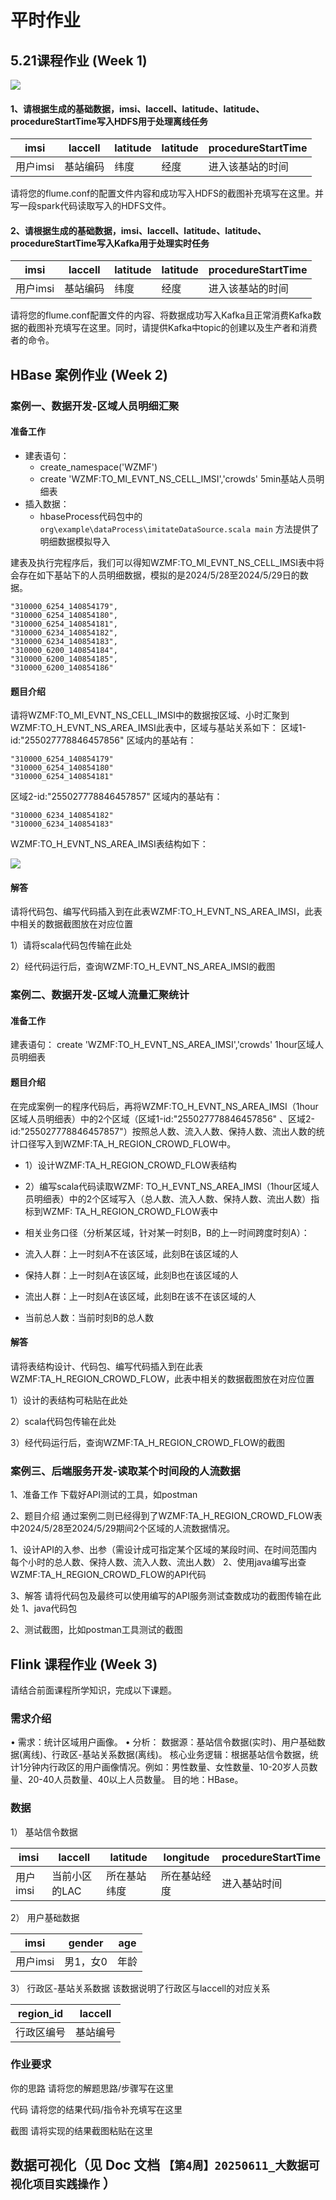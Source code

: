 # 平时作业

## 5.21课程作业 (Week 1)

![](2.png)

#### 1、请根据生成的基础数据，imsi、laccell、latitude、latitude、procedureStartTime写入HDFS用于处理离线任务

| imsi    | laccell  | latitude  | latitude  | procedureStartTime
|---------|----------|-----------|-----------|--------------------
| 用户imsi  | 基站编码     | 纬度        | 经度        | 进入该基站的时间

请将您的flume.conf的配置文件内容和成功写入HDFS的截图补充填写在这里。并写一段spark代码读取写入的HDFS文件。

#### 2、请根据生成的基础数据，imsi、laccell、latitude、latitude、procedureStartTime写入Kafka用于处理实时任务

| imsi    | laccell  | latitude  | latitude  | procedureStartTime
|---------|----------|-----------|-----------|--------------------
| 用户imsi  | 基站编码     | 纬度        | 经度        | 进入该基站的时间

请将您的flume.conf配置文件的内容、将数据成功写入Kafka且正常消费Kafka数据的截图补充填写在这里。同时，请提供Kafka中topic的创建以及生产者和消费者的命令。

## HBase 案例作业  (Week 2)

### 案例一、数据开发-区域人员明细汇聚

#### 准备工作

- 建表语句：
  - create_namespace('WZMF')
  - create 'WZMF:TO_MI_EVNT_NS_CELL_IMSI','crowds' 5min基站人员明细表
- 插入数据：
  - hbaseProcess代码包中的 `org\example\dataProcess\imitateDataSource.scala main` 方法提供了明细数据模拟导入

建表及执行完程序后，我们可以得知WZMF:TO_MI_EVNT_NS_CELL_IMSI表中将会存在如下基站下的人员明细数据，模拟的是2024/5/28至2024/5/29日的数据。

```
"310000_6254_140854179", 
"310000_6254_140854180", 
"310000_6254_140854181",
"310000_6234_140854182", 
"310000_6234_140854183", 
"310000_6200_140854184",
"310000_6200_140854185", 
"310000_6200_140854186"
```

#### 题目介绍

请将WZMF:TO_MI_EVNT_NS_CELL_IMSI中的数据按区域、小时汇聚到WZMF:TO_H_EVNT_NS_AREA_IMSI此表中，区域与基站关系如下：
区域1-id:"255027778846457856" 区域内的基站有：

```
"310000_6254_140854179"
"310000_6254_140854180"
"310000_6254_140854181"
```

区域2-id:"255027778846457857" 区域内的基站有：

```
"310000_6234_140854182"
"310000_6234_140854183"
```

WZMF:TO_H_EVNT_NS_AREA_IMSI表结构如下：

![](1.png)

#### 解答

请将代码包、编写代码插入到在此表WZMF:TO_H_EVNT_NS_AREA_IMSI，此表中相关的数据截图放在对应位置

1）请将scala代码包传输在此处

2）经代码运行后，查询WZMF:TO_H_EVNT_NS_AREA_IMSI的截图

### 案例二、数据开发-区域人流量汇聚统计

#### 准备工作

建表语句：
create 'WZMF:TO_H_EVNT_NS_AREA_IMSI','crowds' 1hour区域人员明细表

#### 题目介绍

在完成案例一的程序代码后，再将WZMF:TO_H_EVNT_NS_AREA_IMSI（1hour区域人员明细表）中的2个区域（区域1-id:"255027778846457856"
、区域2-id:"255027778846457857"）按照总人数、流入人数、保持人数、流出人数的统计口径写入到WZMF:TA_H_REGION_CROWD_FLOW中。

- 1）设计WZMF:TA_H_REGION_CROWD_FLOW表结构
- 2）编写scala代码读取WZMF:
  TO_H_EVNT_NS_AREA_IMSI（1hour区域人员明细表）中的2个区域写入（总人数、流入人数、保持人数、流出人数）指标到WZMF:
  TA_H_REGION_CROWD_FLOW表中

- 相关业务口径（分析某区域，针对某一时刻B，B的上一时间跨度时刻A）：
- 流入人群：上一时刻A不在该区域，此刻B在该区域的人
- 保持人群：上一时刻A在该区域，此刻B也在该区域的人
- 流出人群：上一时刻A在该区域，此刻B在该不在该区域的人
- 当前总人数：当前时刻B的总人数

#### 解答

请将表结构设计、代码包、编写代码插入到在此表WZMF:TA_H_REGION_CROWD_FLOW，此表中相关的数据截图放在对应位置

1）设计的表结构可粘贴在此处

2）scala代码包传输在此处

3）经代码运行后，查询WZMF:TA_H_REGION_CROWD_FLOW的截图

### 案例三、后端服务开发-读取某个时间段的人流数据

1、准备工作
下载好API测试的工具，如postman

2、题目介绍
通过案例二则已经得到了WZMF:TA_H_REGION_CROWD_FLOW表中2024/5/28至2024/5/29期间2个区域的人流数据情况。

1、设计API的入参、出参（需设计成可指定某个区域的某段时间、在时间范围内每个小时的总人数、保持人数、流入人数、流出人数）
2、使用java编写出查WZMF:TA_H_REGION_CROWD_FLOW的API代码

3、解答
请将代码包及最终可以使用编写的API服务测试查数成功的截图传输在此处
1、java代码包

2、测试截图，比如postman工具测试的截图

## Flink 课程作业 (Week 3)

请结合前面课程所学知识，完成以下课题。

### 需求介绍

• 需求：统计区域用户画像。
• 分析：
数据源：基站信令数据(实时)、用户基础数据(离线)、行政区-基站关系数据(离线)。
核心业务逻辑：根据基站信令数据，统计1分钟内行政区的用户画像情况。例如：男性数量、女性数量、10-20岁人员数量、20-40人员数量、40以上人员数量。
目的地：HBase。

### 数据

1） 基站信令数据

| imsi    | laccell   | latitude  | longitude  | procedureStartTime
|---------|-----------|-----------|------------|--------------------
| 用户imsi  | 当前小区的LAC  | 所在基站纬度    | 所在基站经度     | 进入基站时间

2） 用户基础数据

|imsi |gender |age
|---|---|---
|用户imsi |男1，女0 |年龄

3） 行政区-基站关系数据
该数据说明了行政区与laccell的对应关系

|region_id |laccell
|---|---
|行政区编号 |基站编号

### 作业要求

你的思路
请将您的解题思路/步骤写在这里

代码
请将您的结果代码/指令补充填写在这里

截图
请将实现的结果截图粘贴在这里

## 数据可视化（见 Doc 文档 `【第4周】20250611_大数据可视化项目实践操作` ）
